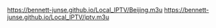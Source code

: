 https://bennett-junse.github.io/Local_IPTV/Beijing.m3u
https://bennett-junse.github.io/Local_IPTV/iptv.m3u